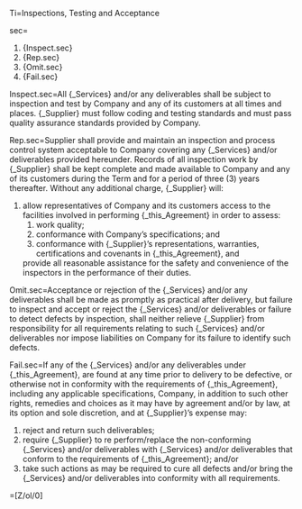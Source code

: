 Ti=Inspections, Testing and Acceptance

sec=<ol><li>{Inspect.sec}</li><li>{Rep.sec}</li><li>{Omit.sec}</li><li>{Fail.sec}</li></ol>

Inspect.sec=All {_Services} and/or any deliverables shall be subject to inspection and test by Company and any of its customers at all times and places. {_Supplier} must follow coding and testing standards and must pass quality assurance standards provided by Company.

Rep.sec=Supplier shall provide and maintain an inspection and process control system acceptable to Company covering any {_Services} and/or deliverables provided hereunder. Records of all inspection work by {_Supplier} shall be kept complete and made available to Company and any of its customers during the Term and for a period of three (3) years thereafter. Without any additional charge, {_Supplier} will: <ol><li>allow representatives of Company and its customers access to the facilities involved in performing {_this_Agreement} in order to assess: <ol> <li>work quality;</li> <li>conformance with Company’s specifications; and</li> <li>conformance with {_Supplier}’s representations, warranties, certifications and covenants in {_this_Agreement}, and</li> </ol></li> provide all reasonable assistance for the safety and convenience of the inspectors in the performance of their duties.</ol>

Omit.sec=Acceptance or rejection of the {_Services} and/or any deliverables shall be made as promptly as practical after delivery, but failure to inspect and accept or reject the {_Services} and/or deliverables or failure to detect defects by inspection, shall neither relieve {_Supplier} from responsibility for all requirements relating to such {_Services} and/or deliverables nor impose liabilities on Company for its failure to identify such defects.

Fail.sec=If any of the {_Services} and/or any deliverables under {_this_Agreement}, are found at any time prior to delivery to be defective, or otherwise not in conformity with the requirements of {_this_Agreement}, including any applicable specifications, Company, in addition to such other rights, remedies and choices as it may have by agreement and/or by law, at its option and sole discretion, and at {_Supplier}’s expense may: <ol><li>reject and return such deliverables;</li><li>require {_Supplier} to re perform/replace the non-conforming {_Services} and/or deliverables with {_Services} and/or deliverables that conform to the requirements of {_this_Agreement}; and/or</li><li>take such actions as may be required to cure all defects and/or bring the {_Services} and/or deliverables into conformity with all requirements.</li></ol>

=[Z/ol/0]
